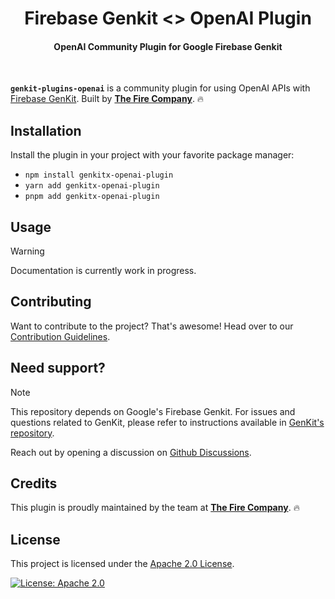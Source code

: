 <h1 align="center">
   Firebase Genkit <> OpenAI Plugin
</h1>

<h4 align="center">OpenAI Community Plugin for Google Firebase Genkit</h4>

<div align="center">
    
</div>
      
</br>

**`genkit-plugins-openai`** is a community plugin for using OpenAI APIs with 
[Firebase GenKit](https://github.com/firebase/genkit). Built by [**The Fire Company**](https://github.com/TheFireCo). 🔥


## Installation

Install the plugin in your project with your favorite package manager:

* `npm install genkitx-openai-plugin`
* `yarn add genkitx-openai-plugin`
* `pnpm add genkitx-openai-plugin`

## Usage
        
> [!WARNING]  
> Documentation is currently work in progress.

## Contributing

Want to contribute to the project? That's awesome! Head over to our [Contribution Guidelines](https://github.com/TheFireCo/genkit-plugins/blob/main/CONTRIBUTING.md).

## Need support?

> [!NOTE]  
> This repository depends on Google's Firebase Genkit. For issues and questions related to GenKit, please refer to instructions available in [GenKit's repository](https://github.com/firebase/genkit).

Reach out by opening a discussion on [Github Discussions](https://github.com/TheFireCo/genkit-plugins/discussions).
        
## Credits

This plugin is proudly maintained by the team at [**The Fire Company**](https://github.com/TheFireCo). 🔥

## License

This project is licensed under the [Apache 2.0 License](https://github.com/TheFireCo/genkit-plugins/blob/main/LICENSE).

[![License: Apache 2.0](https://img.shields.io/badge/License-Apache%202%2E0-lightgrey.svg)](https://github.com/TheFireCo/genkit-plugins/blob/main/LICENSE)
